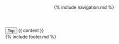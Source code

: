 <!doctype html>
<html>
  <head>
    <meta name="viewport" content="width=device-width, initial-scale=1, maximum-scale=1, user-scalable=0" charset="utf-8">
    <title>{{ page.title }}</title>
    <link rel="stylesheet" href="{{ site.baseurl}}/assets/css/styles.css">
    <link href="https://fonts.googleapis.com/css?family=Montserrat|Roboto+Slab&display=swap" rel="stylesheet">
  </head>
  <body>
	<header>
		{% include navigation.md %}
	</header>
    <main class="container">
		<button onclick="topFunction()" id="scrlTop" title="Go to top">Top</button>
            {{ content }}
    </main>
	<footer>
		{% include footer.md %}
	</footer>
	<script src="https://code.jquery.com/jquery-3.2.1.slim.min.js" integrity="sha384-KJ3o2DKtIkvYIK3UENzmM7KCkRr/rE9/Qpg6aAZGJwFDMVNA/GpGFF93hXpG5KkN" crossorigin="anonymous"></script>
	<script src="https://cdnjs.cloudflare.com/ajax/libs/popper.js/1.12.9/umd/popper.min.js" integrity="sha384-ApNbgh9B+Y1QKtv3Rn7W3mgPxhU9K/ScQsAP7hUibX39j7fakFPskvXusvfa0b4Q" crossorigin="anonymous"></script>
	<script src="https://maxcdn.bootstrapcdn.com/bootstrap/4.0.0/js/bootstrap.min.js" integrity="sha384-JZR6Spejh4U02d8jOt6vLEHfe/JQGiRRSQQxSfFWpi1MquVdAyjUar5+76PVCmYl" crossorigin="anonymous"></script>
	<script src="https://kit.fontawesome.com/3d638ed81f.js" crossorigin="anonymous"></script>
	<script>
	var scrlTop = document.getElementById("scrlTop");

	window.onscroll = function() {scrollFunction()};

	function scrollFunction() {
	  if (document.body.scrollTop > 20 || document.documentElement.scrollTop > 20) {
		scrlTop.style.display = "block";
	  } else {
		scrlTop.style.display = "none";
	  }
	}

	// When the user clicks on the button, scroll to the top of the document
	function topFunction() {
	  document.body.scrollTop = 0;
	  document.documentElement.scrollTop = 0;
	}
	</script>
	<script src="{{ 'assets/js/script.js' | relative_url }}"></script>
  </body>
</html>